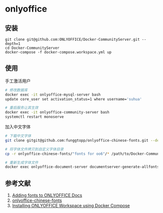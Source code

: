 # onlyoffice

## 安装

```
git clone git@github.com:ONLYOFFICE/Docker-CommunityServer.git --depth=1
cd Docker-CommunityServer
docker-compose -f docker-compose.workspace.yml up
```

## 使用

手工激活用户

```sh
# 修改数据库
docker exec -it onlyoffice-mysql-server bash
update core_user set activation_status=1 where username='suhua'

# 重启服务让其生效
docker exec -it onlyoffice-community-server bash
systemctl restart monoserve
```

加入中文字体

```sh
# 下载中文字体
git clone gitgit@github.com:funggtopp/onlyoffice-chinese-fonts.git --depth=1

# 将字体文件拷贝到自定义字体目录
cp -r onlyoffice-chinese-fonts/"fonts for oo6"/* /path/to/Docker-CommunityServer/document_fonts/

# 重新生成字体文件
docker exec onlyoffice-document-server documentserver-generate-allfonts.sh
```

## 参考文献

1. [Adding fonts to ONLYOFFICE Docs](https://helpcenter.onlyoffice.com/installation/docs-community-install-fonts-linux.aspx)
2. [onlyoffice-chinese-fonts](https://github.com/funggtopp/onlyoffice-chinese-fonts)
3. [Installing ONLYOFFICE Workspace using Docker Compose](https://helpcenter.onlyoffice.com/installation/workspace-install-docker-compose.aspx)
